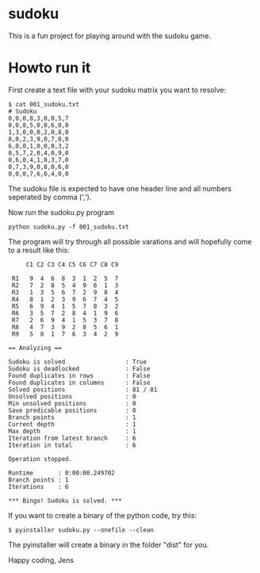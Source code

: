 # sudoku
This is a fun project for playing around with the sudoku game.

# Howto run it
First create a text file with your sudoku matrix you want to resolve:
```
$ cat 001_sudoku.txt
# Sudoku
0,0,0,8,3,0,0,5,7
0,0,8,5,0,0,6,0,0
1,3,0,0,0,2,0,8,0
8,0,2,3,9,0,7,0,0
6,0,0,1,0,0,0,3,2
0,5,7,2,0,4,0,9,0
0,6,0,4,1,0,3,7,0
0,7,3,9,0,8,0,6,0
0,0,0,7,6,0,4,0,0
```
The sudoku file is expected to have one header line and all numbers seperated by comma (',').

Now run the sudoku.py program
```
python sudoku.py -f 001_sudoku.txt
```
The program will try through all possible varations and will hopefully come to a result like this:
```
     C1 C2 C3 C4 C5 C6 C7 C8 C9

 R1   9  4  6  8  3  1  2  5  7  
 R2   7  2  8  5  4  9  6  1  3  
 R3   1  3  5  6  7  2  9  8  4  
 R4   8  1  2  3  9  6  7  4  5  
 R5   6  9  4  1  5  7  8  3  2  
 R6   3  5  7  2  8  4  1  9  6  
 R7   2  6  9  4  1  5  3  7  8  
 R8   4  7  3  9  2  8  5  6  1  
 R9   5  8  1  7  6  3  4  2  9  

== Analyzing ==

Sudoku is solved                 : True
Sudoku is deadlocked             : False
Found duplicates in rows         : False
Found duplicates in columns      : False
Solved positions                 : 81 / 81
Unsolved positions               : 0
Min unsolved positions           : 0
Save predicable positions        : 0
Branch points                    : 1
Current depth                    : 1
Max depth                        : 1
Iteration from latest branch     : 6
Iteration in total               : 6

Operation stopped.

Runtime       : 0:00:00.249702
Branch points : 1
Iterations    : 6

*** Bingo! Sudoku is solved. ***
```

If you want to create a binary of the python code, try this:
```
$ pyinstaller sudoku.py --onefile --clean
```
The pyinstaller will create a binary in the folder "dist" for you.

Happy coding, Jens
